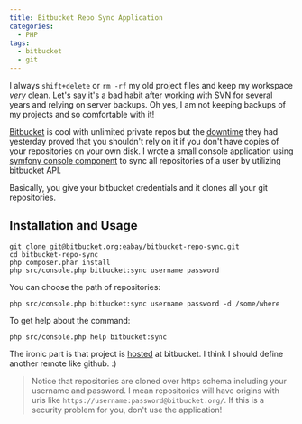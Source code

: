 ```yaml
---
title: Bitbucket Repo Sync Application
categories:
  - PHP
tags:
  - bitbucket
  - git
---
```

I always `shift+delete` or `rm -rf` my old project files and keep my workspace *very* clean. Let's say it's a bad habit after working with SVN for several years and relying on server backups. Oh yes, I am not keeping backups of my projects and so comfortable with it!

[Bitbucket](http://bitbucket.org/) is cool with unlimited private repos but the [downtime](http://blog.bitbucket.org/2012/01/05/unplanned-downtime-today/) they had yesterday proved that you shouldn't rely on it if you don't have copies of your repositories on your own disk. I wrote a small console application using [symfony console component](http://symfony.com/doc/2.0/components/console.html) to sync all repositories of a user by utilizing bitbucket API.

Basically, you give your bitbucket credentials and it clones all your git repositories.

## Installation and Usage

```
git clone git@bitbucket.org:eabay/bitbucket-repo-sync.git
cd bitbucket-repo-sync
php composer.phar install
php src/console.php bitbucket:sync username password
```

You can choose the path of repositories:

```
php src/console.php bitbucket:sync username password -d /some/where
```

To get help about the command:

```
php src/console.php help bitbucket:sync
```

The ironic part is that project is [hosted](https://bitbucket.org/eabay/bitbucket-repo-sync) at bitbucket. I think I should define another remote like github. :)

> Notice that repositories are cloned over https schema including your username and password. I mean repositories will have origins with uris like `https://username:password@bitbucket.org/`. If this is a security problem for you, don't use the application!
